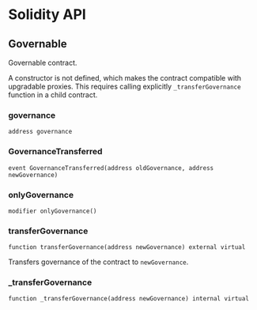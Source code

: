 # Solidity API

## Governable

Governable contract.

A constructor is not defined, which makes the contract compatible with
upgradable proxies. This requires calling explicitly `_transferGovernance`
function in a child contract.

### governance

```solidity
address governance
```

### GovernanceTransferred

```solidity
event GovernanceTransferred(address oldGovernance, address newGovernance)
```

### onlyGovernance

```solidity
modifier onlyGovernance()
```

### transferGovernance

```solidity
function transferGovernance(address newGovernance) external virtual
```

Transfers governance of the contract to `newGovernance`.

### _transferGovernance

```solidity
function _transferGovernance(address newGovernance) internal virtual
```

